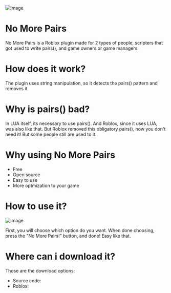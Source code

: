 ![image](https://i.ibb.co/xGBMLx3/Sem-t-tulo-13.png)
# No More Pairs
No More Pairs is a Roblox plugin made for 2 types of people, scripters that got used to write pairs(), and game owners or game managers.
# How does it work?
The plugin uses string manipulation, so it detects the pairs() pattern and removes it
# Why is pairs() bad?
In LUA itself, its necessary to use pairs(). And Roblox, since it uses LUA, was also like that. But Roblox removed this obligatory pairs(), now you don't need it! But some people still are used to it.
# Why using No More Pairs
- Free
- Open source
- Easy to use
- More optmization to your game
# How to use it?
![image](https://i.ibb.co/q5LfLck/image.png)

First, you will choose which option do you want. When done choosing, press the "No More Pairs!" button, and done! Easy like that.
# Where can i download it?
Those are the download options:
* Source code:
* Roblox:
